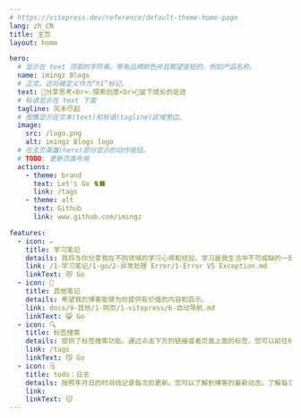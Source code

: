 ```yaml
---
# https://vitepress.dev/reference/default-theme-home-page
lang: zh_CN
title: 主页
layout: home

hero:
  # 显示在 text 顶部的字符串。带有品牌颜色并且期望是短的，例如产品名称。
  name: imingz Blogs
  # 正文。这将被定义作为“h1”标记。
  text: 🤔分享思考<br>💡探索创意<br>🐾留下成长的足迹
  # 标语显示在 text 下面
  tagline: 风禾尽起
  # 图像显示在文本(text)和标语(tagline)区域旁边。
  image:
    src: /logo.png
    alt: imingz Blogs logo
  # 在主页英雄(hero)部分显示的动作按钮。
  # TODO: 更新页面布局
  actions:
    - theme: brand
      text: Let's Go 🐈‍⬛
      link: /tags
    - theme: alt
      text: Github
      link: www.github.com/imingz

features:
  - icon: ✏️
    title: 学习笔记
    details: 我将与你分享我在不同领域的学习心得和经验。学习是我生活中不可或缺的一部分。
    link: /1-学习笔记/1-go/2-异常处理 Error/1-Error VS Exception.md
    linkText: 😻 Go
  - icon: 📖
    title: 其他笔记
    details: 希望我的博客能够为你提供有价值的内容和启示。
    link: docs/9-其他/1-网页/1-vitepress/6-自动导航.md
    linkText: 😸 Go
  - icon: 🔍
    title: 标签搜索
    details: 提供了标签搜索功能。通过点击下方的链接或者页面上面的标签，您可以前往标签搜索页面。
    link: /tags
    linkText: 😼 Go
  - icon: 🗒️
    title: todo：日志
    details: 按照年月日的时间线记录每次的更新。您可以了解到博客的最新动态，了解每次更新的具体内容、时间。
    link:
    linkText: 😽
---
```

